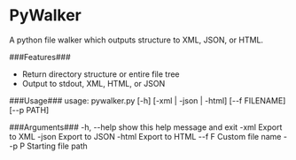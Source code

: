 PyWalker
========
A python file walker which outputs structure to XML, JSON, or HTML.

###Features###
- Return directory structure or entire file tree
- Output to stdout, XML, HTML, or JSON

###Usage###
usage: pywalker.py [-h] [-xml | -json | -html] [--f FILENAME] [--p PATH]

###Arguments###
  -h, --help  show this help message and exit
  -xml        Export to XML
  -json       Export to JSON
  -html       Export to HTML
  --f F       Custom file name
  --p P       Starting file path